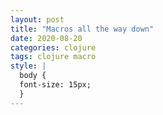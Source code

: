 ```yaml
---
layout: post
title: "Macros all the way down"
date: 2020-08-20
categories: clojure
tags: clojure macro
style: |
  body {
  font-size: 15px;
  }
---
```

